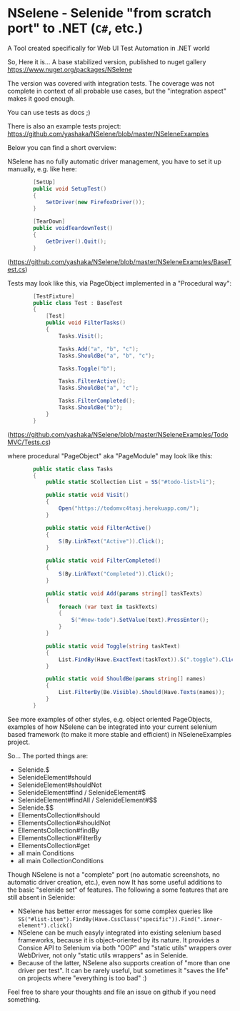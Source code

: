 # NSelene - Selenide "from scratch port" to .NET (`C#`, etc.)
A Tool created specifically for Web UI Test Automation in .NET world

So, Here it is... A base stabilized version, published to nuget gallery https://www.nuget.org/packages/NSelene

The version was covered with integration tests. The coverage was not complete in context of all probable use cases, but the "integration aspect" makes it good enough.

You can use tests as docs ;)

There is also an example tests project: https://github.com/yashaka/NSelene/blob/master/NSeleneExamples

Below you can find a short overview:

NSelene has no fully automatic driver management, you have to set it up manually, e.g. like here: 
```csharp
        [SetUp]
        public void SetupTest()
        {
            SetDriver(new FirefoxDriver());
        }

        [TearDown]
        public voidTeardownTest()
        {
            GetDriver().Quit();
        }
```
(https://github.com/yashaka/NSelene/blob/master/NSeleneExamples/BaseTest.cs)

Tests may look like this, via PageObject implemented in a "Procedural way":

```csharp
        [TestFixture]
        public class Test : BaseTest
        {
            [Test]
            public void FilterTasks()
            {
                Tasks.Visit();

                Tasks.Add("a", "b", "c");
                Tasks.ShouldBe("a", "b", "c");

                Tasks.Toggle("b"); 

                Tasks.FilterActive();
                Tasks.ShouldBe("a", "c");

                Tasks.FilterCompleted();
                Tasks.ShouldBe("b");
            }
        }
```
(https://github.com/yashaka/NSelene/blob/master/NSeleneExamples/TodoMVC/Tests.cs)

where procedural "PageObject" aka "PageModule" may look like this:

```csharp
        public static class Tasks
        {
            public static SCollection List = SS("#todo-list>li"); 

            public static void Visit()
            {
                Open("https://todomvc4tasj.herokuapp.com/");
            }

            public static void FilterActive()
            {
                S(By.LinkText("Active")).Click();
            }

            public static void FilterCompleted()
            {
                S(By.LinkText("Completed")).Click();
            }

            public static void Add(params string[] taskTexts)
            {
                foreach (var text in taskTexts) 
                {
                    S("#new-todo").SetValue(text).PressEnter();
                }
            }

            public static void Toggle(string taskText)
            {
                List.FindBy(Have.ExactText(taskText)).S(".toggle").Click();
            }

            public static void ShouldBe(params string[] names)
            {
                List.FilterBy(Be.Visible).Should(Have.Texts(names));
            }
        }
```

See more examples of other styles, e.g. object oriented PageObjects, examples of how NSelene can be integrated into your current selenium based framework (to make it more stable and efficient) in NSeleneExamples project.

So... 
The ported things are: 
- Selenide.$
- SelenideElement#should
- SelenideElement#shouldNot
- SelenideElement#find / SelenideElement#$
- SelenideElement#findAll / SelenideElement#$$
- Selenide.$$
- EllementsCollection#should
- EllementsCollection#shouldNot
- EllementsCollection#findBy
- EllementsCollection#filterBy
- EllementsCollection#get
- all main Conditions
- all main CollectionConditions

Though NSelene is not a "complete" port (no automatic screenshots, no automatic driver creation, etc.), even now It has some useful additions to the basic "selenide set" of features. The following a some features that are still absent in Selenide:

- NSelene has better error messages for some complex queries like 
  `SS("#list-item").FindBy(Have.CssClass("specific")).Find(".inner-element").click()`
- NSelene can be much easyly integrated into existing selenium based frameworks, because it is object-oriented by its nature. It provides a Consice API to Selenium via both "OOP" and "static utils" wrappers over WebDriver, not only "static utils wrappers" as in Selenide.
- Because of the latter, NSelene also supports creation of "more than one driver per test". It can be rarely useful, but sometimes it "saves the life" on projects where "everything is too bad" :)

Feel free to share your thoughts and file an issue on github if you need something.
